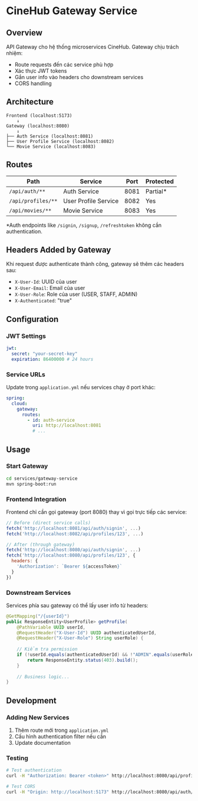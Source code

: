 # CineHub Gateway Service

## Overview
API Gateway cho hệ thống microservices CineHub. Gateway chịu trách nhiệm:
- Route requests đến các service phù hợp
- Xác thực JWT tokens
- Gắn user info vào headers cho downstream services
- CORS handling

## Architecture

```
Frontend (localhost:5173)
    ↓
Gateway (localhost:8080)
    ↓
├── Auth Service (localhost:8081)
├── User Profile Service (localhost:8082)
└── Movie Service (localhost:8083)
```

## Routes

| Path | Service | Port | Protected |
|------|---------|------|-----------|
| `/api/auth/**` | Auth Service | 8081 | Partial* |
| `/api/profiles/**` | User Profile Service | 8082 | Yes |
| `/api/movies/**` | Movie Service | 8083 | Yes |

*Auth endpoints like `/signin`, `/signup`, `/refreshtoken` không cần authentication.

## Headers Added by Gateway

Khi request được authenticate thành công, gateway sẽ thêm các headers sau:

- `X-User-Id`: UUID của user
- `X-User-Email`: Email của user  
- `X-User-Role`: Role của user (USER, STAFF, ADMIN)
- `X-Authenticated`: "true"

## Configuration

### JWT Settings
```yaml
jwt:
  secret: "your-secret-key"
  expiration: 86400000 # 24 hours
```

### Service URLs
Update trong `application.yml` nếu services chạy ở port khác:
```yaml
spring:
  cloud:
    gateway:
      routes:
        - id: auth-service
          uri: http://localhost:8081
          # ...
```

## Usage

### Start Gateway
```bash
cd services/gateway-service
mvn spring-boot:run
```

### Frontend Integration
Frontend chỉ cần gọi gateway (port 8080) thay vì gọi trực tiếp các service:

```javascript
// Before (direct service calls)
fetch('http://localhost:8081/api/auth/signin', ...)
fetch('http://localhost:8082/api/profiles/123', ...)

// After (through gateway)
fetch('http://localhost:8080/api/auth/signin', ...)
fetch('http://localhost:8080/api/profiles/123', {
  headers: {
    'Authorization': `Bearer ${accessToken}`
  }
})
```

### Downstream Services
Services phía sau gateway có thể lấy user info từ headers:

```java
@GetMapping("/{userId}")
public ResponseEntity<UserProfile> getProfile(
    @PathVariable UUID userId,
    @RequestHeader("X-User-Id") UUID authenticatedUserId,
    @RequestHeader("X-User-Role") String userRole) {
    
    // Kiểm tra permission
    if (!userId.equals(authenticatedUserId) && !"ADMIN".equals(userRole)) {
        return ResponseEntity.status(403).build();
    }
    
    // Business logic...
}
```

## Development

### Adding New Services
1. Thêm route mới trong `application.yml`
2. Cấu hình authentication filter nếu cần
3. Update documentation

### Testing
```bash
# Test authentication
curl -H "Authorization: Bearer <token>" http://localhost:8080/api/profiles/123

# Test CORS
curl -H "Origin: http://localhost:5173" http://localhost:8080/api/auth/signin
```